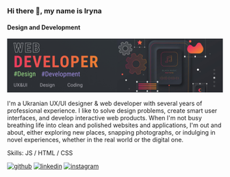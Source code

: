 ### Hi there 👋, my name is Iryna
#### Design and Development
![Design and Development](https://github.com/oilprint/oilprint/blob/main/git.jpg)

I'm a Ukranian UX/UI designer & web developer with several years of professional experience.
I like to solve design problems, create smart user interfaces, and develop interactive web products.
When I'm not busy breathing life into clean and polished websites and applications, I'm out and about, either exploring new places, snapping photographs, or indulging in novel experiences, whether in the real world or the digital one.

Skills:  JS / HTML / CSS



[<img src='https://cdn.jsdelivr.net/npm/simple-icons@3.0.1/icons/github.svg' alt='github' height='40'>](https://github.com/oilprint)  [<img src='https://cdn.jsdelivr.net/npm/simple-icons@3.0.1/icons/linkedin.svg' alt='linkedin' height='40'>](https://www.linkedin.com/in/iryna-kozlova/)  [<img src='https://cdn.jsdelivr.net/npm/simple-icons@3.0.1/icons/instagram.svg' alt='instagram' height='40'>](https://www.instagram.com/irn_oilprint/)  






